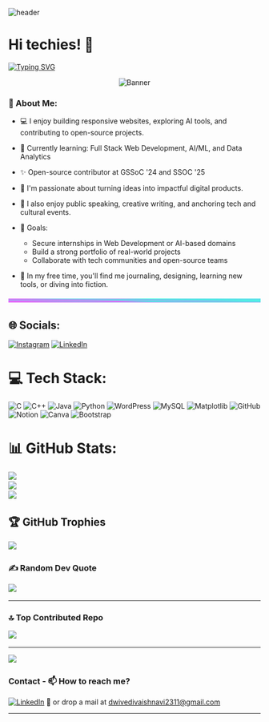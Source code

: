 ![header](https://capsule-render.vercel.app/api?type=waving&color=gradient&customColorList=10) 
<h1 align="left"> Hi techies! 👋</h1> 
<a href="https://git.io/typing-svg"><img src="https://readme-typing-svg.demolab.com?font=Fira+Code&weight=900&size=30&pause=1000&color=FFFFFF&width=435&lines=I+am+Vaishnavi+Dwivedi" alt="Typing SVG" /></a> 
<p align= "center" > <img src ="https://i.pinimg.com/736x/30/ff/a5/30ffa50b9515128345d999d3fbd73961.jpg" alt= "Banner" width= "500"/> </p>


### 💫 About Me: 
- 💻 I enjoy building responsive websites, exploring AI tools, and contributing to open-source projects. 
- 🌱 Currently learning:
      Full Stack Web Development, AI/ML, and Data Analytics 
- ✨ Open-source contributor at GSSoC '24 and SSOC '25
- 🧠 I'm passionate about turning ideas into impactful digital products.
- 🎤 I also enjoy public speaking, creative writing, and anchoring tech and cultural events.
- 🎯 Goals:

  - Secure internships in Web Development or AI-based domains
  - Build a strong portfolio of real-world projects
  - Collaborate with tech communities and open-source teams
- 🎨 In my free time, you'll find me journaling, designing, learning new tools, or diving into fiction.
  
![alt text](https://github.com/ChaosXYZ/ChaosXYZ/blob/main/divider.png?raw=true)


## 🌐 Socials:
[![Instagram](https://img.shields.io/badge/Instagram-%23E4405F.svg?logo=Instagram&logoColor=white)](https://instagram.com/vaishnavidwivedi_) 
[![LinkedIn](https://img.shields.io/badge/LinkedIn-%230077B5.svg?logo=linkedin&logoColor=white)](https://linkedin.com/in/www.linkedin.com/in/vaishnavi-dwivedi-34068a229) 



# 💻 Tech Stack:
![C](https://img.shields.io/badge/c-%2300599C.svg?style=for-the-badge&logo=c&logoColor=white) 
![C++](https://img.shields.io/badge/c++-%2300599C.svg?style=for-the-badge&logo=c%2B%2B&logoColor=white) 
![Java](https://img.shields.io/badge/java-%23ED8B00.svg?style=for-the-badge&logo=openjdk&logoColor=white) 
![Python](https://img.shields.io/badge/python-3670A0?style=for-the-badge&logo=python&logoColor=ffdd54) 
![WordPress](https://img.shields.io/badge/WordPress-%23117AC9.svg?style=for-the-badge&logo=WordPress&logoColor=white) 
![MySQL](https://img.shields.io/badge/mysql-4479A1.svg?style=for-the-badge&logo=mysql&logoColor=white) 
![Matplotlib](https://img.shields.io/badge/Matplotlib-%23ffffff.svg?style=for-the-badge&logo=Matplotlib&logoColor=black) 
![GitHub](https://img.shields.io/badge/github-%23121011.svg?style=for-the-badge&logo=github&logoColor=white) 
![Notion](https://img.shields.io/badge/Notion-%23000000.svg?style=for-the-badge&logo=notion&logoColor=white) 
![Canva](https://img.shields.io/badge/Canva-%2300C4CC.svg?style=for-the-badge&logo=Canva&logoColor=white) 
![Bootstrap](https://img.shields.io/badge/bootstrap-%23563D7C.svg?style=for-the-badge&logo=bootstrap&logoColor=white)


# 📊 GitHub Stats:
![](https://github-readme-stats.vercel.app/api?username=Vaishnavi231104&theme=radical&hide_border=false&include_all_commits=false&count_private=false)<br/>
![](https://github-readme-streak-stats.herokuapp.com/?user=Vaishnavi231104&theme=radical&hide_border=false)<br/>
![](https://github-readme-stats.vercel.app/api/top-langs/?username=Vaishnavi231104&theme=radical&hide_border=false&include_all_commits=false&count_private=false&layout=compact)


## 🏆 GitHub Trophies
![](https://github-profile-trophy.vercel.app/?username=Vaishnavi231104&theme=radical&no-frame=false&no-bg=false&margin-w=4) 



### ✍️ Random Dev Quote
![](https://quotes-github-readme.vercel.app/api?type=horizontal&theme=radical) 

---

### 🔝 Top Contributed Repo
![](https://github-contributor-stats.vercel.app/api?username=Vaishnavi231104&limit=5&theme=dark&combine_all_yearly_contributions=true)

---
[![](https://visitcount.itsvg.in/api?id=Vaishnavi231104&icon=0&color=0)](https://visitcount.itsvg.in) 


### Contact - 📫 How to reach me?

[![LinkedIn](https://img.shields.io/badge/LinkedIn-%230077B5.svg?logo=linkedin&logoColor=white)](https://linkedin.com/in/www.linkedin.com/in/vaishnavi-dwivedi-34068a229) 💌 or drop a mail at dwivedivaishnavi2311@gmail.com

---


<!-- Proudly created with GPRM ( https://gprm.itsvg.in ) -->
